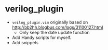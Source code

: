 verilog_plugin
==============

* `veilog_plugin.vim` originally based on http://bb2hh.blogbus.com/logs/31100127.html
    - Only keep the date update function
* Add Handy scripts for myself.
* Add snippets
